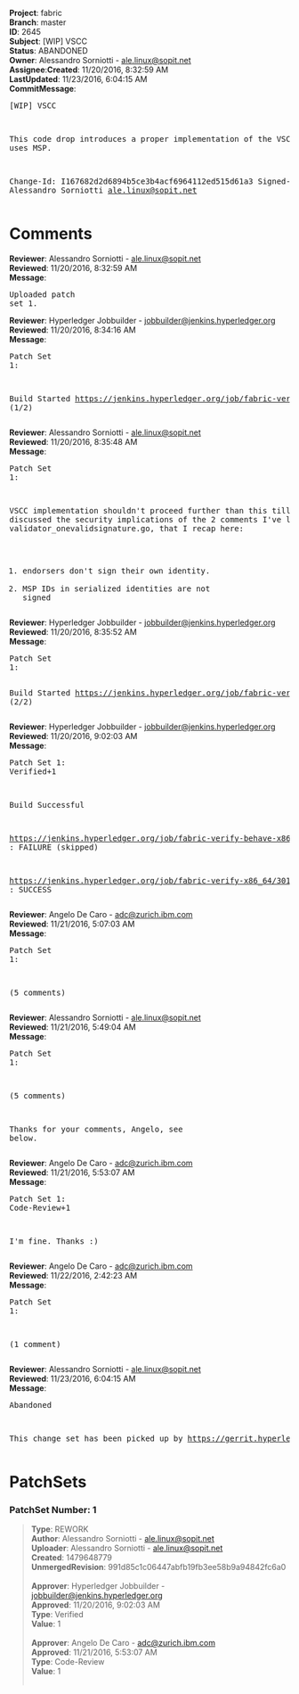 <strong>Project</strong>: fabric</br><strong>Branch</strong>: master<br><strong>ID</strong>: 2645<br><strong>Subject</strong>: [WIP] VSCC<br><strong>Status</strong>: ABANDONED<br><strong>Owner</strong>: Alessandro Sorniotti - ale.linux@sopit.net<br><strong>Assignee</strong>:<strong>Created</strong>: 11/20/2016, 8:32:59 AM<br><strong>LastUpdated</strong>: 11/23/2016, 6:04:15 AM<br><strong>CommitMessage</strong>:<br><pre>[WIP] VSCC

This code drop introduces a proper implementation of the VSCC that uses MSP.

Change-Id: I167682d2d6894b5ce3b4acf6964112ed515d61a3
Signed-off-by: Alessandro Sorniotti <ale.linux@sopit.net>
</pre><h1>Comments</h1><strong>Reviewer</strong>: Alessandro Sorniotti - ale.linux@sopit.net<br><strong>Reviewed</strong>: 11/20/2016, 8:32:59 AM<br><strong>Message</strong>: <pre>Uploaded patch set 1.</pre><strong>Reviewer</strong>: Hyperledger Jobbuilder - jobbuilder@jenkins.hyperledger.org<br><strong>Reviewed</strong>: 11/20/2016, 8:34:16 AM<br><strong>Message</strong>: <pre>Patch Set 1:

Build Started https://jenkins.hyperledger.org/job/fabric-verify-behave-x86_64/1855/ (1/2)</pre><strong>Reviewer</strong>: Alessandro Sorniotti - ale.linux@sopit.net<br><strong>Reviewed</strong>: 11/20/2016, 8:35:48 AM<br><strong>Message</strong>: <pre>Patch Set 1:

VSCC implementation shouldn't proceed further than this till we've discussed the security implications of the 2 comments I've left in validator_onevalidsignature.go, that I recap here:
1) endorsers don't sign their own identity.
2) MSP IDs in serialized identities are not signed</pre><strong>Reviewer</strong>: Hyperledger Jobbuilder - jobbuilder@jenkins.hyperledger.org<br><strong>Reviewed</strong>: 11/20/2016, 8:35:52 AM<br><strong>Message</strong>: <pre>Patch Set 1:

Build Started https://jenkins.hyperledger.org/job/fabric-verify-x86_64/3017/ (2/2)</pre><strong>Reviewer</strong>: Hyperledger Jobbuilder - jobbuilder@jenkins.hyperledger.org<br><strong>Reviewed</strong>: 11/20/2016, 9:02:03 AM<br><strong>Message</strong>: <pre>Patch Set 1: Verified+1

Build Successful 

https://jenkins.hyperledger.org/job/fabric-verify-behave-x86_64/1855/ : FAILURE (skipped)

https://jenkins.hyperledger.org/job/fabric-verify-x86_64/3017/ : SUCCESS</pre><strong>Reviewer</strong>: Angelo De Caro - adc@zurich.ibm.com<br><strong>Reviewed</strong>: 11/21/2016, 5:07:03 AM<br><strong>Message</strong>: <pre>Patch Set 1:

(5 comments)</pre><strong>Reviewer</strong>: Alessandro Sorniotti - ale.linux@sopit.net<br><strong>Reviewed</strong>: 11/21/2016, 5:49:04 AM<br><strong>Message</strong>: <pre>Patch Set 1:

(5 comments)

Thanks for your comments, Angelo, see below.</pre><strong>Reviewer</strong>: Angelo De Caro - adc@zurich.ibm.com<br><strong>Reviewed</strong>: 11/21/2016, 5:53:07 AM<br><strong>Message</strong>: <pre>Patch Set 1: Code-Review+1

I'm fine. Thanks :)</pre><strong>Reviewer</strong>: Angelo De Caro - adc@zurich.ibm.com<br><strong>Reviewed</strong>: 11/22/2016, 2:42:23 AM<br><strong>Message</strong>: <pre>Patch Set 1:

(1 comment)</pre><strong>Reviewer</strong>: Alessandro Sorniotti - ale.linux@sopit.net<br><strong>Reviewed</strong>: 11/23/2016, 6:04:15 AM<br><strong>Message</strong>: <pre>Abandoned

This change set has been picked up by https://gerrit.hyperledger.org/r/#/c/2581/</pre><h1>PatchSets</h1><h3>PatchSet Number: 1</h3><blockquote><strong>Type</strong>: REWORK<br><strong>Author</strong>: Alessandro Sorniotti - ale.linux@sopit.net<br><strong>Uploader</strong>: Alessandro Sorniotti - ale.linux@sopit.net<br><strong>Created</strong>: 1479648779<br><strong>UnmergedRevision</strong>: 991d85c1c06447abfb19fb3ee58b9a94842fc6a0<br><br><strong>Approver</strong>: Hyperledger Jobbuilder - jobbuilder@jenkins.hyperledger.org<br><strong>Approved</strong>: 11/20/2016, 9:02:03 AM<br><strong>Type</strong>: Verified<br><strong>Value</strong>: 1<br><br><strong>Approver</strong>: Angelo De Caro - adc@zurich.ibm.com<br><strong>Approved</strong>: 11/21/2016, 5:53:07 AM<br><strong>Type</strong>: Code-Review<br><strong>Value</strong>: 1<br><br></blockquote>